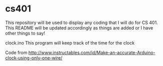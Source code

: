 # cs401

This repository will be used to display any coding that I will do for CS 401. This README will be updated accordingly as things are added or I have other things to say!

clock.ino
This program will keep track of the time for the clock


Code from http://www.instructables.com/id/Make-an-accurate-Arduino-clock-using-only-one-wire/
